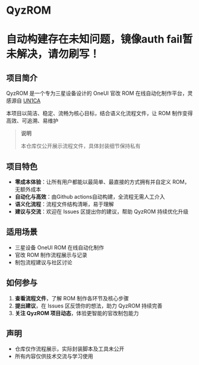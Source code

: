 # QyzROM

# 自动构建存在未知问题，镜像auth fail暂未解决，请勿刷写！

## 项目简介

QyzROM 是一个专为三星设备设计的 OneUI 官改 ROM 在线自动化制作平台，灵感源自 [UN1CA](https://github.com/salvogiangri/UN1CA)

本项目以简洁、稳定、流畅为核心目标，结合语义化流程文件，让 ROM 制作变得高效、可追溯、易维护

> **说明** 
>
> 本仓库仅公开展示流程文件，具体封装细节保持私有

## 项目特色

- **零成本体验**：让所有用户都能以最简单、最直接的方式拥有并自定义 ROM，无额外成本
- **自动化与高效**：由Github actions自动构建，全流程无需人工介入
- **语义化流程**：流程文件结构清晰，易于理解
- **建议与交流**：欢迎在 Issues 区提出你的建议，帮助 QyzROM 持续优化升级

## 适用场景

- 三星设备 OneUI ROM 在线自动化制作
- 官改 ROM 制作流程展示与记录
- 制包流程建议与社区讨论

## 如何参与

1. **查看流程文件**，了解 ROM 制作各环节及核心步骤
2. **提出建议**，在 Issues 区反馈你的想法，助力 QyzROM 持续完善
3. **关注 QyzROM 项目动态**，体验更智能的官改制包能力

## 声明

- 仓库仅作流程展示，实际封装脚本及工具未公开
- 所有内容仅供技术交流与学习使用

